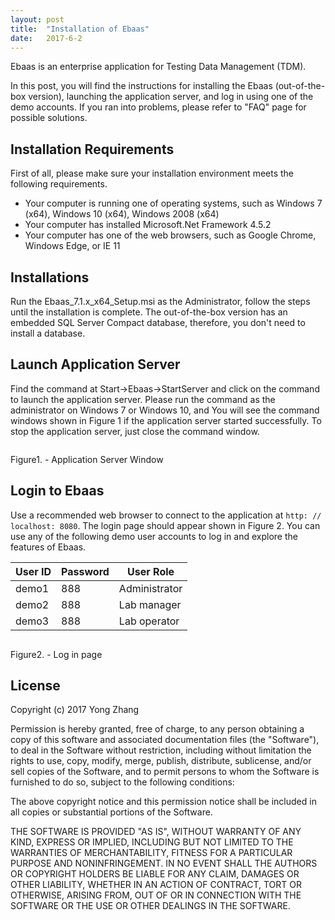 ```yaml
---
layout: post
title:  "Installation of Ebaas"
date:   2017-6-2
---
```


<p class="intro"><span class="dropcap">E</span>baas is an enterprise application for Testing Data Management (TDM). </p>
<p>In this post, you will find the instructions for installing the Ebaas (out-of-the-box version), launching the application server, and log in using one of the demo accounts. If you ran into problems, please refer to "FAQ" page for possible solutions.</p>

## Installation Requirements

First of all, please make sure your installation environment meets the following requirements.

* Your computer is running one of operating systems, such as Windows 7 (x64), Windows 10 (x64), Windows 2008 (x64)
* Your computer has installed Microsoft.Net Framework 4.5.2
* Your computer has one of the web browsers, such as Google Chrome,  Windows Edge, or IE 11

## Installations

Run the Ebaas_7.1.x_x64_Setup.msi as the Administrator, follow the steps until the installation is complete. The out-of-the-box version has an embedded SQL Server Compact database, therefore, you don't need to install a database.

## Launch Application Server

Find the command at Start->Ebaas->StartServer and click on the command to launch the application server. Please run the command as the administrator on Windows 7 or Windows 10, and You will see the command windows shown in Figure 1 if the application server started successfully. To stop the application server, just close the command window.

<img src="{{'/assets/img/2017-06-01-Fig1.png' | prepend: site.baseurl }}" alt="">

Figure1. - Application Server Window

## Login to Ebaas

Use a recommended web browser to connect to the application at <code>http: // localhost: 8080</code>.  The login page should appear shown in Figure 2.  You can use any of the following demo user accounts to log in and explore the features of Ebaas.

| User ID | Password | User Role |
|-------|--------|---------|
| demo1 | 888 | Administrator |
| demo2 | 888 | Lab manager |
| demo3 | 888 | Lab operator |

<img src="{{'/assets/img/2017-06-01-Fig2.png' | prepend: site.baseurl }}" alt="">

Figure2. - Log in page

## License

Copyright (c) 2017 Yong Zhang

Permission is hereby granted, free of charge, to any person
obtaining a copy of this software and associated documentation
files (the "Software"), to deal in the Software without
restriction, including without limitation the rights to use,
copy, modify, merge, publish, distribute, sublicense, and/or sell
copies of the Software, and to permit persons to whom the
Software is furnished to do so, subject to the following
conditions:

The above copyright notice and this permission notice shall be
included in all copies or substantial portions of the Software.

THE SOFTWARE IS PROVIDED "AS IS", WITHOUT WARRANTY OF ANY KIND,
EXPRESS OR IMPLIED, INCLUDING BUT NOT LIMITED TO THE WARRANTIES
OF MERCHANTABILITY, FITNESS FOR A PARTICULAR PURPOSE AND
NONINFRINGEMENT. IN NO EVENT SHALL THE AUTHORS OR COPYRIGHT
HOLDERS BE LIABLE FOR ANY CLAIM, DAMAGES OR OTHER LIABILITY,
WHETHER IN AN ACTION OF CONTRACT, TORT OR OTHERWISE, ARISING
FROM, OUT OF OR IN CONNECTION WITH THE SOFTWARE OR THE USE OR
OTHER DEALINGS IN THE SOFTWARE.
